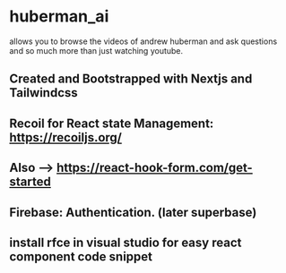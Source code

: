 # huberman_ai
allows you to browse the videos of andrew huberman and ask questions and so much more than just watching youtube.

## Created and Bootstrapped with Nextjs and Tailwindcss

## Recoil for React state Management: https://recoiljs.org/ 

## Also --> https://react-hook-form.com/get-started

## Firebase: Authentication. (later superbase)

## install rfce in visual studio for easy react component code snippet
